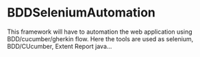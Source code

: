 # BDDSeleniumAutomation
This framework will have to automation the web application using BDD/cucumber/gherkin flow. Here the tools are used as selenium, BDD/CUcumber, Extent Report java...
